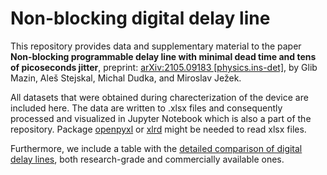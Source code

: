 # Non-blocking digital delay line

This repository provides data and supplementary material to the paper **Non-blocking programmable delay line with minimal dead time and tens of picoseconds jitter**, preprint: [arXiv:2105.09183 [physics.ins-det]](https://arxiv.org/abs/2105.09183), by Glib Mazin, Aleš Stejskal, Michal Dudka, and Miroslav Ježek.

All datasets that were obtained during charecterization of the device are included here. The data are written to .xlsx files and consequently processed and visualized in Jupyter Notebook which is also a part of the repository. Package [openpyxl](https://openpyxl.readthedocs.io/en/stable/) or [xlrd](https://pypi.org/project/xlrd/) might be needed to read xlsx files.

Furthermore, we include a table with the [detailed comparison of digital delay lines](https://github.com/glebmmazin/delayline/blob/main/DDLs_comparison.pdf), both research-grade and commercially available ones.
